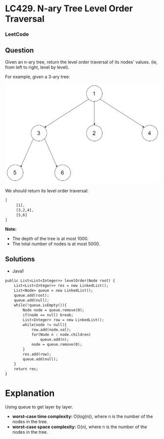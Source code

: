 # LC429. N-ary Tree Level Order Traversal

### LeetCode

## Question

Given an n-ary tree, return the level order traversal of its nodes' values. (ie, from left to right, level by level).

For example, given a 3-ary tree:
 
![LC429. N-ary Tree Level Order Traversal](Images/LC429N-aryTreeLevelOrderTraversal.png)
 
We should return its level order traversal:
```
[
     [1],
     [3,2,4],
     [5,6]
]
```

**Note:**

* The depth of the tree is at most 1000.
* The total number of nodes is at most 5000.

## Solutions
* Java1
```
public List<List<Integer>> levelOrder(Node root) {
    List<List<Integer>> res = new LinkedList();
    List<Node> queue = new LinkedList();
    queue.add(root);
    queue.add(null);
    while(!queue.isEmpty()){
        Node node = queue.remove(0);
        if(node == null) break;
        List<Integer> row = new LinkedList();
        while(node != null){
            row.add(node.val);
            for(Node n : node.children)
                queue.add(n);
            node = queue.remove(0);
        }
        res.add(row);
        queue.add(null);
    }
    return res;
}
```

# Explanation

Using queue to get layer by layer.

* **worst-case time complexity:** O(log(n)), where n is the number of the nodes in the tree.
* **worst-case space complexity:** O(n), where n is the number of the nodes in the tree.
